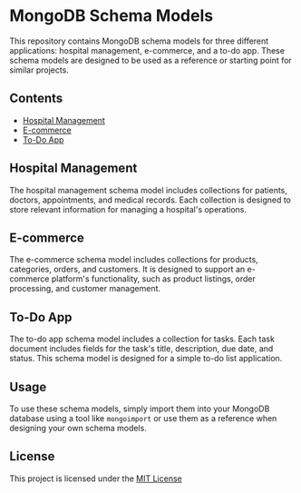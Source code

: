 # MongoDB Schema Models

This repository contains MongoDB schema models for three different applications: hospital management, e-commerce, and a to-do app. These schema models are designed to be used as a reference or starting point for similar projects.

## Contents

- [Hospital Management](#hospital-management)
- [E-commerce](#e-commerce)
- [To-Do App](#to-do-app)

## Hospital Management

The hospital management schema model includes collections for patients, doctors, appointments, and medical records. Each collection is designed to store relevant information for managing a hospital's operations.

## E-commerce

The e-commerce schema model includes collections for products, categories, orders, and customers. It is designed to support an e-commerce platform's functionality, such as product listings, order processing, and customer management.

## To-Do App

The to-do app schema model includes a collection for tasks. Each task document includes fields for the task's title, description, due date, and status. This schema model is designed for a simple to-do list application.

## Usage

To use these schema models, simply import them into your MongoDB database using a tool like `mongoimport` or use them as a reference when designing your own schema models.

## License

This project is licensed under the [MIT License](LICENSE)
